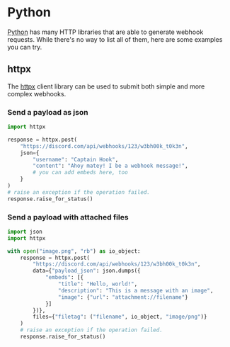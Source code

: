 # Python

[Python](https://python.org) has many HTTP libraries that are able to generate webhook requests. While there's no way to list all of them, here are some examples you can try.

## httpx

The [httpx](https://www.python-httpx.org/) client library can be used to submit both simple and more complex webhooks.

### Send a payload as json

```python
import httpx

response = httpx.post(
    "https://discord.com/api/webhooks/123/w3bh00k_t0k3n",
    json={
        "username": "Captain Hook",
        "content": "Ahoy matey! I be a webhook message!",
        # you can add embeds here, too
    }
)
# raise an exception if the operation failed.
response.raise_for_status()
```

### Send a payload with attached files

```python
import json
import httpx

with open("image.png", "rb") as io_object:
    response = httpx.post(
        "https://discord.com/api/webhooks/123/w3bh00k_t0k3n",
        data={"payload_json": json.dumps({
            "embeds": [{
                "title": "Hello, world!",
                "description": "This is a message with an image",
                "image": {"url": "attachment://filename"}
            }]
        })},
        files={"filetag": ("filename", io_object, "image/png")}
    )
    # raise an exception if the operation failed.
    response.raise_for_status()
```
